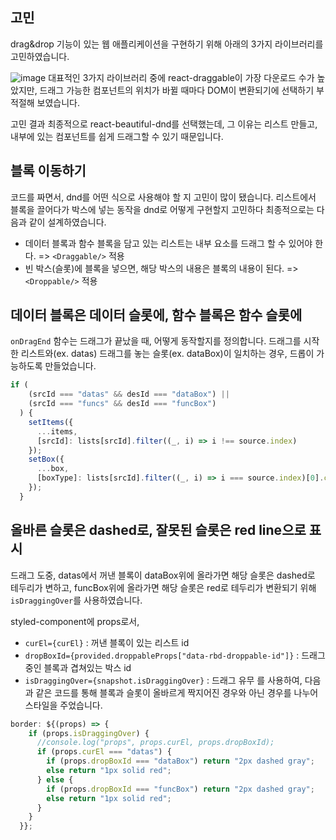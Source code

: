## 고민

drag&drop 기능이 있는 웹 애플리케이션을 구현하기 위해 아래의 3가지 라이브러리를 고민하였습니다.

![image](https://user-images.githubusercontent.com/54261116/177706766-87ae7d6f-cd71-4810-8780-4c3cfea9bfbc.png)
대표적인 3가지 라이브러리 중에 react-draggable이 가장 다운로드 수가 높았지만, 드래그 가능한 컴포넌트의 위치가 바뀔 때마다 DOM이 변환되기에 선택하기 부적절해 보였습니다.

고민 결과 최종적으로 react-beautiful-dnd를 선택했는데, 그 이유는 리스트 만들고, 내부에 있는 컴포넌트를 쉽게 드래그할 수 있기 때문입니다. 

## 블록 이동하기
코드를 짜면서, dnd를 어떤 식으로 사용해야 할 지 고민이 많이 됐습니다. 리스트에서 블록을 끌어다가 박스에 넣는 동작을 dnd로 어떻게 구현할지 고민하다 최종적으로는 다음과 같이 설계하였습니다.

- 데이터 블록과 함수 블록을 담고 있는 리스트는 내부 요소를 드래그 할 수 있어야 한다. => `<Draggable/>` 적용
- 빈 박스(슬롯)에 블록을 넣으면, 해당 박스의 내용은 블록의 내용이 된다. => `<Droppable/>` 적용

## 데이터 블록은 데이터 슬롯에, 함수 블록은 함수 슬롯에

`onDragEnd` 함수는 드래그가 끝났을 때, 어떻게 동작할지를 정의합니다.
드래그를 시작한 리스트와(ex. datas) 드래그를 놓는 슬롯(ex. dataBox)이 일치하는 경우, 드롭이 가능하도록 만들었습니다.
```js
if (
    (srcId === "datas" && desId === "dataBox") ||
    (srcId === "funcs" && desId === "funcBox")
  ) {
    setItems({
      ...items,
      [srcId]: lists[srcId].filter((_, i) => i !== source.index)
    });
    setBox({
      ...box,
      [boxType]: lists[srcId].filter((_, i) => i === source.index)[0].content
    });
  }
```

## 올바른 슬롯은 dashed로, 잘못된 슬롯은 red line으로 표시
드래그 도중, datas에서 꺼낸 블록이 dataBox위에 올라가면 해당 슬롯은 dashed로 테두리가 변하고, funcBox위에 올라가면 해당 슬롯은 red로 테두리가 변환되기 위해 `isDraggingOver`를 사용하였습니다.

styled-component에 props로서, 
- `curEl={curEl}` : 꺼낸 블록이 있는 리스트 id
- `dropBoxId={provided.droppableProps["data-rbd-droppable-id"]}` : 드래그 중인 블록과 겹쳐있는 박스 id
- `isDraggingOver={snapshot.isDraggingOver}` : 드래그 유무
를 사용하여, 다음과 같은 코드를 통해 블록과 슬롯이 올바르게 짝지어진 경우와 아닌 경우를 나누어 스타일을 주었습니다.
```js
border: ${(props) => {
    if (props.isDraggingOver) {
      //console.log("props", props.curEl, props.dropBoxId);
      if (props.curEl === "datas") {
        if (props.dropBoxId === "dataBox") return "2px dashed gray";
        else return "1px solid red";
      } else {
        if (props.dropBoxId === "funcBox") return "2px dashed gray";
        else return "1px solid red";
      }
    }
  }};
```
